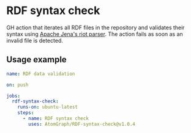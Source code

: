 # RDF syntax check
GH action that iterates all RDF files in the repository and validates their syntax using [Apache Jena's riot parser](https://jena.apache.org/documentation/io/#command-line-tools).
The action fails as soon as an invalid file is detected.

## Usage example

```yml
name: RDF data validation

on: push

jobs:
  rdf-syntax-check:
    runs-on: ubuntu-latest
    steps:
      - name: RDF syntax check
        uses: AtomGraph/RDF-syntax-check@v1.0.4
```